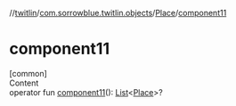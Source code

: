 //[twitlin](../../index.md)/[com.sorrowblue.twitlin.objects](../index.md)/[Place](index.md)/[component11](component11.md)



# component11  
[common]  
Content  
operator fun [component11](component11.md)(): [List](https://kotlinlang.org/api/latest/jvm/stdlib/kotlin.collections/-list/index.html)<[Place](index.md)>?  



